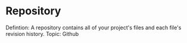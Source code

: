 # Repository

Defintion: A repository contains all of your project's files and each file's revision history.
Topic: Github